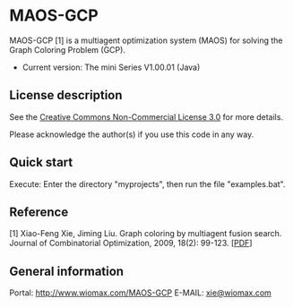 MAOS-GCP
========

MAOS-GCP [1] is a multiagent optimization system (MAOS) for solving the Graph Coloring Problem (GCP).

- Current version: The mini Series V1.00.01 (Java)

License description
-------------------

See the [Creative Commons Non-Commercial License 3.0](https://creativecommons.org/licenses/by-nc/3.0/us/) for more details.

Please acknowledge the author(s) if you use this code in any way.

Quick start
-----------

Execute: Enter the directory "myprojects", then run the file "examples.bat".

Reference
---------

[1] Xiao-Feng Xie, Jiming Liu. Graph coloring by multiagent fusion search. Journal of Combinatorial Optimization, 2009, 18(2): 99-123. [[PDF](http://www.wiomax.com/team/xie/paper/JOCO09.pdf)]

General information
-------------------

Portal: http://www.wiomax.com/MAOS-GCP
E-MAIL: xie@wiomax.com
